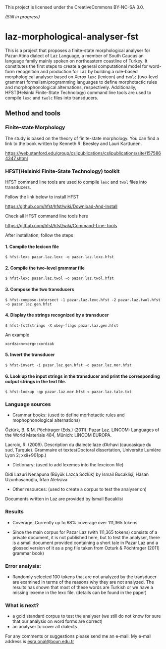 This project is licensed under the CreativeCommons BY-NC-SA 3.0.

*(Still in progress)*

# laz-morphological-analyser-fst
This is a project that proposes a finite-state morphological analyser for Pazar-Atina dialect of Laz Language,  a member of South Caucasian language  family  mainly  spoken  on  northeastern  coastline  of  Turkey.  It constitutes  the  first  steps  to  create  a  general  computational  model  for word-form  recognition  and  production  for  Laz  by  building  a  rule-based morphological analyser based on Xerox `lexc` (lexicon) and `twolc` (two-level grammar) formalism/programming languages to define morphotactic rules and morphophonological alternations, respectively.  Additionally, HFST(Helsinki Finite-State Technology) command line tools are used to compile `lexc` and `twolc` files into transducers.

## Method and tools 
### Finite-state Morphology
The study is based on the theory of finite-state morphology.  You can find a link to the book written by Kenneth R. Beesley and Lauri Karttunen.

https://web.stanford.edu/group/cslipublications/cslipublications/site/1575864347.shtml

### HFST(Helsinki Finite-State Technology) toolkit 
HFST command line tools are used to compile `lexc` and `twol` files into transducers.

Follow the link below to install HFST

https://github.com/hfst/hfst/wiki/Download-And-Install

Check all HFST command line tools here

https://github.com/hfst/hfst/wiki/Command-Line-Tools

After installation, follow the steps

#### 1. Compile the lexicon file
```
$ hfst-lexc pazar.laz.lexc -o pazar.laz.lexc.hfst
```

#### 2. Compile the two-level grammar file
```
$ hfst-lexc pazar.laz.twol -o pazar.laz.twol.hfst
```

#### 3. Compose the two transducers
```
$ hfst-compose-intersect -1 pazar.laz.lexc.hfst -2 pazar.laz.twol.hfst -o pazar.laz.gen.hfst
```

#### 4. Display the strings recognized by a transducer
```
$ hfst-fst2strings -X obey-flags pazar.laz.gen.hfst
```

An example
```
xordza<n><erg>:xordzak
```
  
#### 5. Invert the transducer
```
$ hfst-invert -i pazar.laz.gen.hfst -o pazar.laz.mor.hfst
```

#### 6. Look up the input strings in the transducer and print the corresponding output strings in the text file.
```
$ hfst-lookup -qp pazar.laz.mor.hfst < pazar.laz.tale.txt
```


### Language sources
- Grammar books: (used to define morhotactic rules and mophophonological alternations)

Öztürk, B. & M. Pöchtrager (Eds.) (2011). Pazar Laz. LINCOM: Languages of the World Materials 484, Münich: LINCOM EUROPA.

Lacroix, R. (2009). Description du dialecte laze d’Arhavi (caucasique du sud, Turquie). Grammaire et textes(Doctoral dissertation, Université Lumière Lyon 2; xxii+901pp.)

- Dictionary: (used to add lexemes into the lexcicon file)

Didi Lazuri Nenapuna (Büyük Lazca Sözlük) by İsmail Bucaklişi, Hasan Uzunhasanoğlu, İrfan Aleksiva

- Other resources: (used to create a corpus to test the analyser on)

Documents written in Laz are provided by Ismail Bucaklisi 

### Results
- Coverage:
Currently up to 68% coverage over 111,365 tokens.

- Since the main corpus for Pazar Laz (with 111,365 tokens) consists of a private document, it is not published here, but to test the analyser, there is a small document provided containing a short tale in Pazar Laz and a glossed version of it as a png file taken from Ozturk & Pöchtrager (2011) grammar book)

### Error analysis:
- Randomly selected 100 tokens that are not analyzed by the transducer are examined in terms of the reasons why they are not analyzed.  The results has shown that most of these words are Turkish or we have a missing lexeme in the lexc file.
(details can be found in the paper)

### What is next?
- a gold standard corpus to test the analyser (we still do not know for sure that our analysis on word forms are correct)
- an analyser to cover all dialects

For any comments or suggestions please send me an e-mail.  My e-mail address is esra.onal@boun.edu.tr

